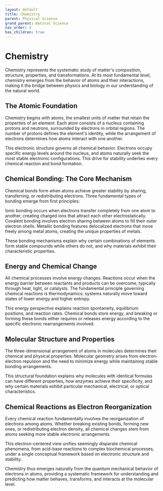 ```yaml
---
layout: default
title: Chemistry
parent: Physical Science
grand_parent: Natural Science
nav_order: 2
has_children: true
---
```


# Chemistry

Chemistry represents the systematic study of matter's composition, structure, properties, and transformations. At its most fundamental level, chemistry emerges from the behavior of atoms and their interactions, making it the bridge between physics and biology in our understanding of the natural world.

## The Atomic Foundation

Chemistry begins with atoms, the smallest units of matter that retain the properties of an element. Each atom consists of a nucleus containing protons and neutrons, surrounded by electrons in orbital regions. The number of protons defines the element's identity, while the arrangement of electrons determines how atoms interact with one another.

This electronic structure governs all chemical behavior. Electrons occupy specific energy levels around the nucleus, and atoms naturally seek the most stable electronic configurations. This drive for stability underlies every chemical reaction and bond formation.

## Chemical Bonding: The Core Mechanism

Chemical bonds form when atoms achieve greater stability by sharing, transferring, or redistributing electrons. Three fundamental types of bonding emerge from first principles:

Ionic bonding occurs when electrons transfer completely from one atom to another, creating charged ions that attract each other electrostatically. Covalent bonding involves electron sharing between atoms to fill their outer electron shells. Metallic bonding features delocalized electrons that move freely among metal atoms, creating the unique properties of metals.

These bonding mechanisms explain why certain combinations of elements form stable compounds while others do not, and why materials exhibit their characteristic properties.

## Energy and Chemical Change

All chemical processes involve energy changes. Reactions occur when the energy barrier between reactants and products can be overcome, typically through heat, light, or catalysts. The fundamental principle governing chemical reactions is thermodynamics: systems naturally move toward states of lower energy and higher entropy.

This energy perspective explains reaction spontaneity, equilibrium positions, and reaction rates. Chemical bonds store energy, and breaking or forming these bonds either requires or releases energy according to the specific electronic rearrangements involved.

## Molecular Structure and Properties

The three-dimensional arrangement of atoms in molecules determines their chemical and physical properties. Molecular geometry arises from electron-electron repulsion and the need to minimize energy while maintaining stable bonding arrangements.

This structural foundation explains why molecules with identical formulas can have different properties, how enzymes achieve their specificity, and why certain materials exhibit particular mechanical, electrical, or optical characteristics.

## Chemical Reactions as Electron Reorganization

Every chemical reaction fundamentally involves the reorganization of electrons among atoms. Whether breaking existing bonds, forming new ones, or redistributing electron density, all chemical changes stem from atoms seeking more stable electronic arrangements.

This electron-centered view unifies seemingly disparate chemical phenomena, from acid-base reactions to complex biochemical processes, under a single conceptual framework based on electronic structure and stability.

Chemistry thus emerges naturally from the quantum mechanical behavior of electrons in atoms, providing a systematic framework for understanding and predicting how matter behaves, transforms, and interacts at the molecular level.
